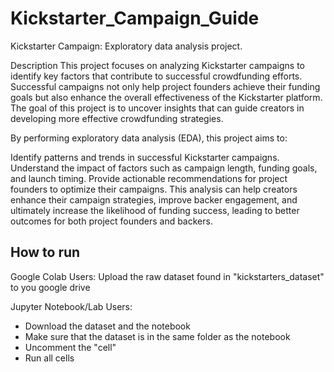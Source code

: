 # Kickstarter_Campaign_Guide
Kickstarter Campaign: Exploratory data analysis project.

Description
This project focuses on analyzing Kickstarter campaigns to identify key factors that contribute to successful crowdfunding efforts. Successful campaigns not only help project founders achieve their funding goals but also enhance the overall effectiveness of the Kickstarter platform. The goal of this project is to uncover insights that can guide creators in developing more effective crowdfunding strategies.

By performing exploratory data analysis (EDA), this project aims to:

Identify patterns and trends in successful Kickstarter campaigns.
Understand the impact of factors such as campaign length, funding goals, and launch timing.
Provide actionable recommendations for project founders to optimize their campaigns.
This analysis can help creators enhance their campaign strategies, improve backer engagement, and ultimately increase the likelihood of funding success, leading to better outcomes for both project founders and backers.


## How to run
Google Colab Users:
Upload the raw dataset found in "kickstarters_dataset" to you google drive 



Jupyter Notebook/Lab Users: 
- Download the dataset and the notebook
- Make sure that the dataset is in the same folder as the notebook
- Uncomment the "cell"
- Run all cells

